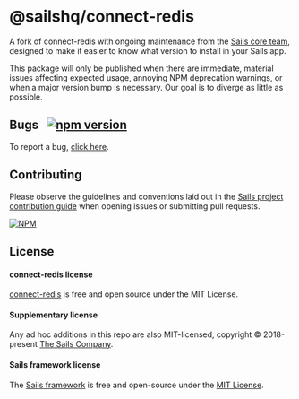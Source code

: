 # @sailshq/connect-redis

A fork of connect-redis with ongoing maintenance from the [Sails core team](http://sailsjs.com/about), designed to make it easier to know what version to install in your Sails app.

This package will only be published when there are immediate, material issues affecting expected usage, annoying NPM deprecation warnings, or when a major version bump is necessary.  Our goal is to diverge as little as possible.

## Bugs &nbsp; [![npm version](https://badge.fury.io/js/%40sailshq%2Fconnect-redis.svg)](https://badge.fury.io/js/%40sailshq%2Fconnect-redis)

To report a bug, [click here](http://sailsjs.com/bugs).

## Contributing

Please observe the guidelines and conventions laid out in the [Sails project contribution guide](http://sailsjs.com/documentation/contributing) when opening issues or submitting pull requests.

[![NPM](https://nodei.co/npm/@sailshq/connect-redis.png)](http://npmjs.com/package/@sailshq/connect-redis)

## License

#### connect-redis license

[connect-redis](https://npmjs.com/package/connect-redis) is free and open source under the MIT License.

#### Supplementary license

Any ad hoc additions in this repo are also MIT-licensed, copyright &copy; 2018-present [The Sails Company](http://sailsjs.com/about).

#### Sails framework license

The [Sails framework](https://sailsjs.com) is free and open-source under the [MIT License](http://sailsjs.com/license).

